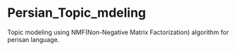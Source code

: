 # Persian_Topic_mdeling
Topic modeling using NMF(Non-Negative Matrix Factorization) algorithm for perisan language.
